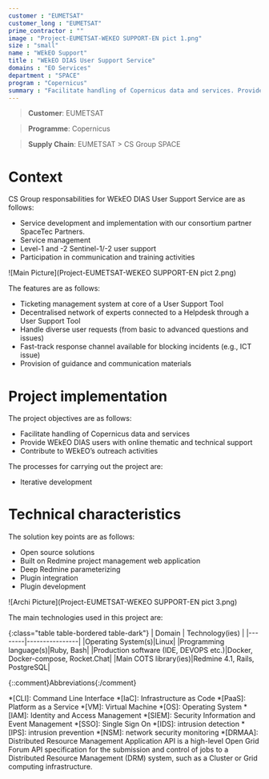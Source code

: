```yaml
---
customer : "EUMETSAT"
customer_long : "EUMETSAT"
prime_contractor : ""
image : "Project-EUMETSAT-WEKEO SUPPORT-EN pict 1.png"
size : "small"
name : "WEkEO Support"
title : "WEkEO DIAS User Support Service"
domains : "EO Services"
department : "SPACE"
program : "Copernicus"
summary : "Facilitate handling of Copernicus data and services. Provide WEkEO DIAS users with online thematic and technical support. Contribute to WEkEO’s outreach activities"
---
```


> __Customer__\: EUMETSAT

> __Programme__\: Copernicus

> __Supply Chain__\: EUMETSAT >  CS Group SPACE


# Context


CS Group responsabilities for WEkEO DIAS User Support Service are as follows:
* Service development and implementation with our consortium partner SpaceTec Partners. 
* Service management
* Level-1 and -2 Sentinel-1/-2 user support
* Participation in communication and training activities

![Main Picture](Project-EUMETSAT-WEKEO SUPPORT-EN pict 2.png)

The features are as follows:
* Ticketing management system at core of a User Support Tool
* Decentralised network of experts connected to a Helpdesk through a User Support Tool
* Handle diverse user requests (from basic to advanced questions and issues)
* Fast-track response channel available for blocking incidents (e.g., ICT issue)
* Provision of guidance and communication materials

# Project implementation

The project objectives are as follows:
* Facilitate handling of Copernicus data and services
* Provide WEkEO DIAS users with online thematic and technical support
* Contribute to WEkEO’s outreach activities

The processes for carrying out the project are:
* Iterative development

# Technical characteristics

The solution key points are as follows:
* Open source solutions
* Built on Redmine project management web application 
* Deep Redmine parameterizing
* Plugin integration
* Plugin development

![Archi Picture](Project-EUMETSAT-WEKEO SUPPORT-EN pict 3.png)

The main technologies used in this project are:

{:class="table table-bordered table-dark"}
| Domain | Technology(ies) |
|--------|----------------|
|Operating System(s)|Linux|
|Programming language(s)|Ruby, Bash|
|Production software (IDE, DEVOPS etc.)|Docker, Docker-compose, Rocket.Chat|
|Main COTS library(ies)|Redmine 4.1, Rails, PostgreSQL|



{::comment}Abbreviations{:/comment}

*[CLI]: Command Line Interface
*[IaC]: Infrastructure as Code
*[PaaS]: Platform as a Service
*[VM]: Virtual Machine
*[OS]: Operating System
*[IAM]: Identity and Access Management
*[SIEM]: Security Information and Event Management
*[SSO]: Single Sign On
*[IDS]: intrusion detection
*[IPS]: intrusion prevention
*[NSM]: network security monitoring
*[DRMAA]: Distributed Resource Management Application API is a high-level Open Grid Forum API specification for the submission and control of jobs to a Distributed Resource Management (DRM) system, such as a Cluster or Grid computing infrastructure.
